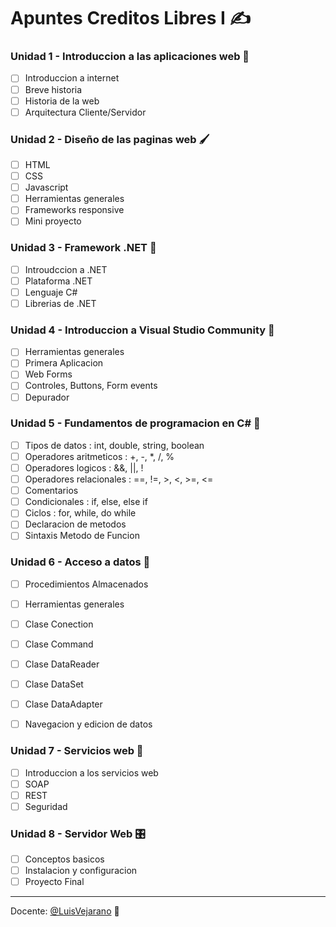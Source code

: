 # Apuntes Creditos Libres I ✍

### Unidad 1 - Introduccion a las aplicaciones web 📃

- [ ] Introduccion a internet
- [ ] Breve historia
- [ ] Historia de la web
- [ ] Arquitectura Cliente/Servidor

### Unidad 2 - Diseño de las paginas web 🖌

- [ ] HTML
- [ ] CSS
- [ ] Javascript
- [ ] Herramientas generales
- [ ] Frameworks responsive
- [ ] Mini proyecto

### Unidad 3 - Framework .NET 🧱

- [ ] Introudccion a .NET
- [ ] Plataforma .NET
- [ ] Lenguaje C#
- [ ] Librerias de .NET

### Unidad 4 - Introduccion a Visual Studio Community 🚀

- [ ] Herramientas generales
- [ ] Primera Aplicacion
- [ ] Web Forms
- [ ] Controles, Buttons, Form events
- [ ] Depurador

### Unidad 5 - Fundamentos de programacion en C# 👾

- [ ] Tipos de datos : int, double, string, boolean
- [ ] Operadores aritmeticos : +, -, *, /, %
- [ ] Operadores logicos : &&, ||, !
- [ ] Operadores relacionales : ==, !=, >, <, >=, <=
- [ ] Comentarios
- [ ] Condicionales : if, else, else if
- [ ] Ciclos : for, while, do while
- [ ] Declaracion de metodos
- [ ] Sintaxis Metodo de Funcion

### Unidad 6 - Acceso a datos 💾

- [ ] Procedimientos Almacenados
- [ ] Herramientas generales
- [ ] Clase Conection
- [ ] Clase Command
- [ ] Clase DataReader
- [ ] Clase DataSet
- [ ] Clase DataAdapter
- [ ] Navegacion y edicion de datos


### Unidad 7 - Servicios web 🧰

- [ ] Introduccion a los servicios web
- [ ] SOAP
- [ ] REST
- [ ] Seguridad

### Unidad 8 - Servidor Web 🎛

- [ ] Conceptos basicos
- [ ] Instalacion y configuracion
- [ ] Proyecto Final

---
<!-- ## Tabla de  Notas 📫

| Fecha             | Corte 1     |
|-------------------|-------------|
|                   |             | -->


Docente: [@LuisVejarano](luis.vejarano@docente.fup.edu.co) 📧
